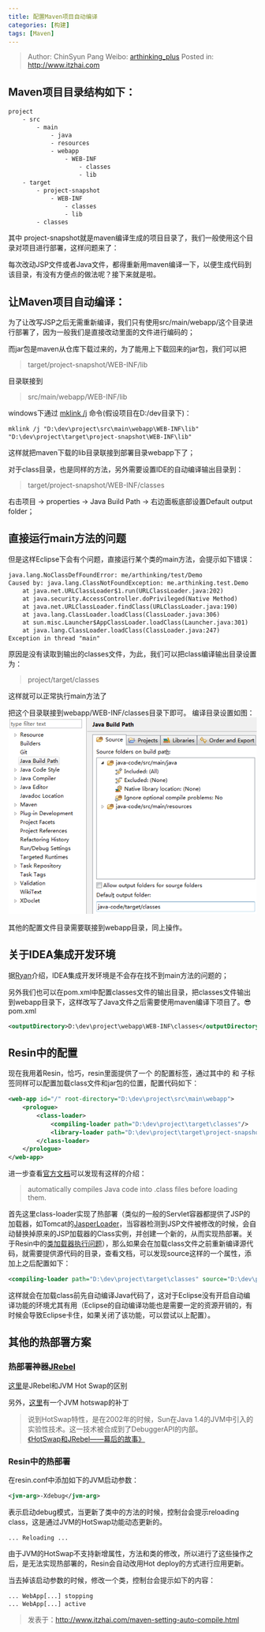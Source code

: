 ```yaml
---
title: 配置Maven项目自动编译
categories: [构建]
tags: [Maven]
---
```


> Author: ChinSyun Pang
> Weibo: [arthinking_plus](http://weibo.com/arthinkingplus)
> Posted in: http://www.itzhai.com

## Maven项目目录结构如下：
```  
project
    - src    
        - main
            - java
            - resources
            - webapp
                - WEB-INF
                    - classes
                    - lib
    - target
        - project-snapshot
            - WEB-INF
                - classes
                - lib
        - classes
```     
其中 project-snapshot就是maven编译生成的项目目录了，我们一般使用这个目录对项目进行部署，这样问题来了：  
  
每次改动JSP文件或者Java文件，都得重新用maven编译一下，以便生成代码到该目录，有没有方便点的做法呢？接下来就是啦。

## 让Maven项目自动编译：    
    
为了让改写JSP之后无需重新编译，我们只有使用src/main/webapp/这个目录进行部署了，因为一般我们是直接改动里面的文件进行编码的；    
    
而jar包是maven从仓库下载过来的，为了能用上下载回来的jar包，我们可以把
> target/project-snapshot/WEB-INF/lib   
  
目录联接到
    
> src/main/webapp/WEB-INF/lib

windows下通过 [mklink /j](http://technet.microsoft.com/en-us/library/cc753194.aspx "mklink") 命令(假设项目在D:/dev目录下)：    
```
mklink /j "D:\dev\project\src\main\webapp\WEB-INF\lib" "D:\dev\project\target\project-snapshot\WEB-INF\lib"
```

这样就把maven下载的lib目录联接到部署目录webapp下了；
   
对于class目录，也是同样的方法，另外需要设置IDE的自动编译输出目录到：
> target/project-snapshot/WEB-INF/classes    

右击项目 -> properties -> Java Build Path -> 右边面板底部设置Default output folder；        

## 直接运行main方法的问题

但是这样Eclipse下会有个问题，直接运行某个类的main方法，会提示如下错误：    

```
java.lang.NoClassDefFoundError: me/arthinking/test/Demo
Caused by: java.lang.ClassNotFoundException: me.arthinking.test.Demo
	at java.net.URLClassLoader$1.run(URLClassLoader.java:202)
	at java.security.AccessController.doPrivileged(Native Method)
	at java.net.URLClassLoader.findClass(URLClassLoader.java:190)
	at java.lang.ClassLoader.loadClass(ClassLoader.java:306)
	at sun.misc.Launcher$AppClassLoader.loadClass(Launcher.java:301)
	at java.lang.ClassLoader.loadClass(ClassLoader.java:247)
Exception in thread "main" 
```
原因是没有读取到输出的classes文件，为此，我们可以把class编译输出目录设置为：    

> project/target/classes

这样就可以正常执行main方法了

把这个目录联接到webapp/WEB-INF/classes目录下即可。
编译目录设置如图：    
![](https://raw.githubusercontent.com/arthinking/informal-essay/master/images/2014/12/20141204-java01.png)

其他的配置文件目录需要联接到webapp目录，同上操作。



## 关于IDEA集成开发环境

据[Ryan](https://github.com/mojunbin "Ryan")介绍，IDEA集成开发环境是不会存在找不到main方法的问题的；

另外我们也可以在pom.xml中配置classes文件的输出目录，把classes文件输出到webapp目录下，这样改写了Java文件之后需要使用maven编译下项目了。:sunglasses:     
pom.xml
```xml
<outputDirectory>D:\dev\project\webapp\WEB-INF\classes</outputDirectory>
```

## Resin中的配置
现在我用着Resin，恰巧，resin里面提供了一个 [<class-loader>](http://www.caucho.com/resin-4.0/reference.xtp#classloader "<class-loader>") 的配置标签，通过其中的 [<compiling-loader>](http://www.caucho.com/resin-4.0/reference.xtp#compilingloader "[<compiling-loader>]") 和 [<library-loader>](http://www.caucho.com/resin-4.0/reference.xtp#libraryloader "<library-loader>") 子标签同样可以配置加载class文件和jar包的位置，配置代码如下：

```xml
<web-app id="/" root-directory="D:\dev\project\src\main\webapp">
	<prologue>
		<class-loader>
			<compiling-loader path="D:\dev\project\target\classes"/>
			<library-loader path="D:\dev\project\target\project-snapshot\WEB-INF\lib"/>
		</class-loader>
	</prologue>
</web-app>
```
进一步查看[官方文档](http://caucho.com/resin-4.0/reference.xtp#compilingloader "官方文档")可以发现有这样的介绍：
> automatically compiles Java code into .class files before loading them.    

首先这里class-loader实现了热部署（类似的一般的Servlet容器都提供了JSP的加载器，如Tomcat的[JasperLoader](http://my.oschina.net/heroShane/blog/198450 "JasperLoader")，当容器检测到JSP文件被修改的时候，会自动替换掉原来的JSP加载器的Class实例，并创建一个新的，从而实现热部署。关于Resin中的[类加载器执行问题](http://coolshell.cn/articles/6112.html "类加载器执行问题")），那么如果会在加载class文件之前重新编译源代码，就需要提供源代码的目录，查看文档，可以发现source这样的一个属性，添加上之后配置如下：    

```xml
<compiling-loader path="D:\dev\project\target\classes" source="D:\dev\project\src\main\java"/>
```

这样就会在加载class前先自动编译Java代码了，这对于Eclipse没有开启自动编译功能的环境尤其有用（Eclipse的自动编译功能也是需要一定的资源开销的，有时候会导致Eclipse卡住，如果关闭了该功能，可以尝试以上配置）。

## 其他的热部署方案
### 热部署神器[JRebel](http://zeroturnaround.com/software/jrebel/ "JRebel")    

[这里](http://zeroturnaround.com/software/jrebel/features/comparison-matrix/ "这里")是JRebel和JVM Hot Swap的区别

另外，[这里](http://jm-blog.aliapp.com/?p=641 "这里")有一个JVM hotswap的补丁

> 说到HotSwap特性，是在2002年的时候，Sun在Java 1.4的JVM中引入的实验性技术。这一技术被合成到了DebuggerAPI的内部。    
> [《HotSwap和JRebel——幕后的故事》](http://article.yeeyan.org/view/213582/186226 "HotSwap和JRebel——幕后的故事")

### Resin中的热部署
在resin.conf中添加如下的JVM启动参数：
```xml
<jvm-arg>-Xdebug</jvm-arg>
```
表示启动debug模式，当更新了类中的方法的时候，控制台会提示reloading class，这是通过JVM的HotSwap功能动态更新的。

```
... Reloading ...
```
 
由于JVM的HotSwap不支持新增属性，方法和类的修改，所以进行了这些操作之后，是无法实现热部署的，Resin会自动改用Hot deploy的方式进行应用更新。

当去掉该启动参数的时候，修改一个类，控制台会提示如下的内容：

```
... WebApp[...] stopping
... WebApp[...] active
```

> 发表于：http://www.itzhai.com/maven-setting-auto-compile.html


